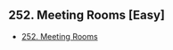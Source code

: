 ## 252. Meeting Rooms [Easy]

- [252. Meeting Rooms](https://novemberfall.github.io/LeetCode-NoteBook/#/sort/room)